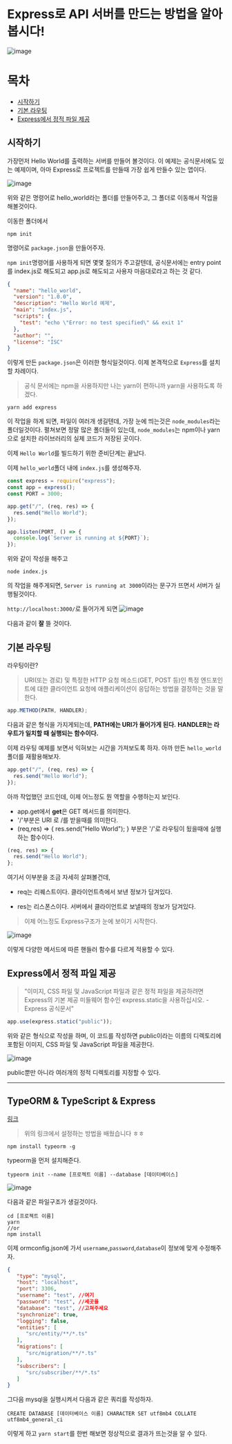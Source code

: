 # Express로 API 서버를 만드는 방법을 알아봅시다!

![image](https://user-images.githubusercontent.com/48292190/115871562-addff380-a47b-11eb-83c7-d623afbeda53.png)

# 목차

- [시작하기](#시작하기)
- [기본 라우팅](#기본-라우팅)
- [Express에서 정적 파일 제공](#Express에서-정적-파일-제공)

## 시작하기

가장먼저 Hello World를 출력하는 서버를 만들어 볼것이다.
이 예제는 공식문서에도 있는 예제이며, 아마 Express로 프로젝트를 만들때 가장 쉽게 만들수 있는 앱이다.

![image](https://user-images.githubusercontent.com/48292190/115870060-b1727b00-a479-11eb-8d56-2ace2c61d540.png)

위와 같은 명령어로 hello_world라는 폴더를 만들어주고, 그 폴더로 이동해서 작업을 해볼것이다.

이동한 폴더에서

```
npm init
```

명령어로 `package.json`을 만들어주자.

`npm init`명령어를 사용하게 되면 몇몇 질의가 주고갈텐데,
공식문서에는 entry point를 index.js로 해도되고 app.js로 해도되고 사용자 마음대로라고 하는 것 같다.

```json
{
  "name": "hello_world",
  "version": "1.0.0",
  "description": "Hello World 예제",
  "main": "index.js",
  "scripts": {
    "test": "echo \"Error: no test specified\" && exit 1"
  },
  "author": "",
  "license": "ISC"
}
```

이렇게 만든 `package.json`은 이러한 형식일것이다.
이제 본격적으로 `Express`를 설치할 차례이다.

> 공식 문서에는 npm을 사용하지만 나는 yarn이 편하니까 yarn을 사용하도록 하겠다.

```
yarn add express
```

이 작업을 하게 되면, 파일이 여러개 생길텐데, 가장 눈에 띄는것은
`node_modules`라는 폴더일것이다. 펼쳐보면 정말 많은 폴더들이 있는데, `node_modules`는 npm이나 yarn으로 설치한 라이브러리의 실제 코드가 저장된 곳이다.

이제 `Hello World`를 빌드하기 위한 준비단계는 끝났다.

이제 `hello_world`폴더 내에 `index.js`를 생성해주자.

```javascript
const express = require("express");
const app = express();
const PORT = 3000;

app.get("/", (req, res) => {
  res.send("Hello World");
});

app.listen(PORT, () => {
  console.log(`Server is running at ${PORT}`);
});
```

위와 같이 작성을 해주고

```
node index.js
```

의 작업을 해주게되면, `Server is running at 3000`이라는 문구가 뜨면서 서버가 실행될것이다.

`http://localhost:3000/`로 들어가게 되면
![image](https://user-images.githubusercontent.com/48292190/115872443-c6044280-a47c-11eb-97c4-aa4f4a390e73.png)

다음과 같이 **잘** 뜰 것이다.

## 기본 라우팅

라우팅이란?

> URI(또는 경로) 및 특정한 HTTP 요청 메소드(GET, POST 등)인 특정 엔드포인트에 대한 클라이언트 요청에 애플리케이션이 응답하는 방법을 결정하는 것을 말한다.

```javascript
app.METHOD(PATH, HANDLER);
```

다음과 같은 형식을 가지게되는데, **PATH에는 URI가 들어가게 된다.**
**HANDLER는 라우트가 일치할 때 실행되는 함수이다.**

이제 라우팅 예제를 보면서 익혀보는 시간을 가져보도록 하자.
아까 만든 `hello_world`폴더를 재활용해보자.

```javascript
app.get("/", (req, res) => {
  res.send("Hello World");
});
```

아까 작업했던 코드인데, 이제 어느정도 뭔 역할을 수행하는지 보인다.

- app.get에서 **get**은 GET 메서드를 의미한다.
- '/'부분은 URI 로 /를 받을때를 의미한다.
- (req,res) => {
  res.send("Hello World");
  } 부분은 '/'로 라우팅이 됬을때에 실행하는 함수이다.

```javascript
(req, res) => {
  res.send("Hello World");
};
```

여기서 이부분을 조금 자세히 살펴볼건데,

- req는 리퀘스트이다. 클라이언트측에서 보낸 정보가 담겨있다.

- res는 리스폰스이다. 서버에서 클라이언트로 보낼때의 정보가 담겨있다.

> 이제 어느정도 Express구조가 눈에 보이기 시작한다.

![image](https://user-images.githubusercontent.com/48292190/115874641-475cd480-a47f-11eb-87eb-1c2d9c0fce1a.png)

이렇게 다양한 메서드에 따른 핸들러 함수를 다르게 적용할 수 있다.

## Express에서 정적 파일 제공

> "이미지, CSS 파일 및 JavaScript 파일과 같은 정적 파일을 제공하려면 Express의 기본 제공 미들웨어 함수인 express.static을 사용하십시오. - Express 공식문서"

```javascript
app.use(express.static("public"));
```

위와 같은 형식으로 작성을 하며, 이 코드를 작성하면 public이라는 이름의 디렉토리에 포함된 이미지, CSS 파일 및 JavaScript 파일을 제공한다.

![image](https://user-images.githubusercontent.com/48292190/115877886-e505d300-a482-11eb-8d4a-065493b7b9cb.png)

public뿐만 아니라 여러개의 정적 디렉토리를 지정할 수 있다.

<hr />

## TypeORM & TypeScript & Express

[링크](https://velog.io/@devzunky/TIL-no.92-TypeORM-%EC%8B%9C%EC%9E%91%ED%95%98%EA%B8%B0)

> 위의 링크에서 설정하는 방법을 배웠습니다 ㅎㅎ

```
npm install typeorm -g
```

typeorm을 먼저 설치해준다.

```
typeorm init --name [프로젝트 이름] --database [데이터베이스]
```

![image](https://user-images.githubusercontent.com/48292190/115880516-c81ecf00-a485-11eb-8ae7-e215901e8838.png)

다음과 같은 파일구조가 생길것이다.

```
cd [프로젝트 이름]
yarn
//or
npm install
```

이제 ormconfig.json에 가서 `username`,`password`,`database`이 정보에 맞게 수정해주자.

```json
{
   "type": "mysql",
   "host": "localhost",
   "port": 3306,
   "username": "test", //여기
   "password": "test", //세곳을
   "database": "test", //고쳐주세요
   "synchronize": true,
   "logging": false,
   "entities": [
      "src/entity/**/*.ts"
   ],
   "migrations": [
      "src/migration/**/*.ts"
   ],
   "subscribers": [
      "src/subscriber/**/*.ts"
   ]
}

```

그다음 mysql을 실행시켜서 다음과 같은 쿼리를 작성하자.
```
CREATE DATABASE [데이터베이스 이름] CHARACTER SET utf8mb4 COLLATE utf8mb4_general_ci
```

이렇게 하고 `yarn start`를 한번 해보면 정상적으로 결과가 뜨는것을 알 수 있다.
